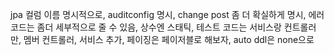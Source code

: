 jpa 컬럼 이름 명시적으로, auditconfig 명시, change post 좀 더 확실하게 명시, 에러코드는 좀더 세부적으로 줄 수 있음, 상수엔 스태틱, 테스트 코드는 서비스랑 컨트롤러만, 멤버 컨트롤러, 서비스 추가, 페이징은 페이저블로 해보자, auto ddl은 none으로